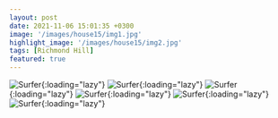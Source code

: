 ```yaml
---
layout: post
date: 2021-11-06 15:01:35 +0300
image: '/images/house15/img1.jpg'
highlight_image: '/images/house15/img2.jpg'
tags: [Richmond Hill]
featured: true
---
```


![Surfer]({{site.baseurl}}/images/house15/img3.jpg){:loading="lazy"}
![Surfer]({{site.baseurl}}/images/house15/img4.jpg){:loading="lazy"}
![Surfer]({{site.baseurl}}/images/house15/img5.jpg){:loading="lazy"}
![Surfer]({{site.baseurl}}/images/house15/img6.jpg){:loading="lazy"}
![Surfer]({{site.baseurl}}/images/house15/img7.jpg){:loading="lazy"}
![Surfer]({{site.baseurl}}/images/house15/img8.jpg){:loading="lazy"} 